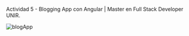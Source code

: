 Actividad 5 - Blogging App con Angular | Master en Full Stack Developer UNIR.


![blogApp](https://github.com/lorenahurol/actividad-5/assets/139349999/e5dacb4e-6c8c-443c-8d32-3a826aa5bfe1)
